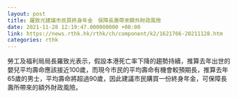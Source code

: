 ```yaml
---
layout: post
title: 羅致光建議市民買終身年金　保障長壽帶來額外財政風險
date: 2021-11-28 12:19:47.000000000 +08:00
link: https://news.rthk.hk/rthk/ch/component/k2/1621766-20211128.htm
categories: rthk
---
```


勞工及福利局局長羅致光表示，假設本港死亡率下降的趨勢持續，推算去年出世的嬰兒平均壽命應該接近100歲，而現今市民的平均壽命有機會較預期長，推算去年65歲的男士，平均壽命將超過90歲，因此建議市民購買一份終身年金，可保障長壽所帶來的額外財政風險。
